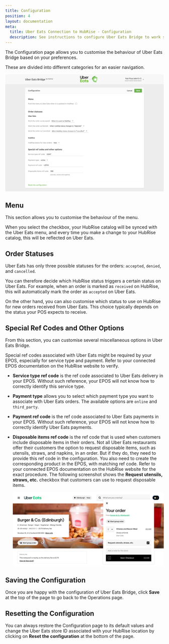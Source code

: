 ```yaml
---
title: Configuration
position: 4
layout: documentation
meta:
  title: Uber Eats Connection to HubRise - Configuration
  description: See instructions to configure Uber Eats Bridge to work seamlessly with Uber Eats and your EPOS or other apps connected to HubRise. Configuration is simple.
---
```


The Configuration page allows you to customise the behaviour of Uber Eats Bridge based on your preferences.

These are divided into different categories for an easier navigation.

![Uber Eats Bridge configuration page](../images/002-en-configuration-page.png)

## Menu

This section allows you to customise the behaviour of the menu.

When you select the checkbox, your HubRise catalog will be synced with the Uber Eats menu, and every time you make a change to your HubRise catalog, this will be reflected on Uber Eats.

## Order Statuses

Uber Eats has only three possible statuses for the orders: `accepted`, `denied`, and `cancelled`.

You can therefore decide which HubRise status triggers a certain status on Uber Eats. For example, when an order is marked as `received` on HubRise, this will automatically mark the order as `accepted` on Uber Eats.

On the other hand, you can also customise which status to use on HubRise for new orders received from Uber Eats. This choice typically depends on the status your POS expects to receive.

## Special Ref Codes and Other Options

From this section, you can customise several miscellaneous options in Uber Eats Bridge.

Special ref codes associated with Uber Eats might be required by your EPOS, especially for service type and payment.
Refer to your connected EPOS documentation on the HubRise website to verify.

- **Service type ref code** is the ref code associated to Uber Eats delivery in your EPOS. Without such reference, your EPOS will not know how to correctly identify this service type.
- **Payment type** allows you to select which payment type you want to associate with Uber Eats orders. The available options are `online` and `third_party`.
- **Payment ref code** is the ref code associated to Uber Eats payments in your EPOS. Without such reference, your EPOS will not know how to correctly identify Uber Eats payments.
- **Disposable items ref code** is the ref code that is used when customers include disposable items in their orders.
  Not all Uber Eats restaurants offer their customers the option to request disposable items, such as utensils, straws, and napkins, in an order. But if they do, they need to provide this ref code in the configuration. You also need to create the corresponding product in the EPOS, with matching ref code. Refer to your connected EPOS documentation on the HubRise website for the exact procedure. The following screenshot shows the **Request utensils, straws, etc.** checkbox that customers can use to request disposable items.

  ![Disposable items checkbox in Uber Eats checkout](../images/009-en-disposable-items.png)

## Saving the Configuration

Once you are happy with the configuration of Uber Eats Bridge, click **Save** at the top of the page to go back to the Operations page.

## Resetting the Configuration

You can always restore the Configuration page to its default values and change the Uber Eats store ID associated with your HubRise location by clicking on **Reset the configuration** at the bottom of the page.
